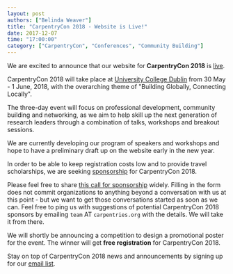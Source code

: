 ```yaml
---
layout: post
authors: ["Belinda Weaver"]
title: "CarpentryCon 2018 - Website is Live!"
date: 2017-12-07
time: "17:00:00"
category: ["CarpentryCon", "Conferences", "Community Building"]
---
```


We are excited to announce that our website for **CarpentryCon 2018** is [live](http://www.carpentrycon.org/).

CarpentryCon 2018 will take place at [University College Dublin](http://www.ucd.ie/) from 30 May - 1 June, 2018, with the overarching theme 
of "Building Globally, Connecting Locally".

The three-day event will focus on professional development, community building and networking, as we aim to help 
skill up the next generation of research leaders through a combination of talks, workshops and breakout sessions. 

We are currently developing our program of speakers and workshops and hope to have a preliminary draft up on the website early in the new year.

In order to be able to keep registration costs low and to provide travel scholarships, we are seeking [sponsorship](http://www.carpentrycon.org/#portfolio) for CarpentryCon 2018.

Please feel free to share [this call for sponsorship](https://docs.google.com/forms/d/e/1FAIpQLSedlt68CXVmyVJ4DEI8P9nfAXhGYbTHA9YgFQYomXjzzZDJOg/viewform) widely.
Filling in the form does not commit organizations to anything beyond a conversation with us at this point - but we want to get those conversations started as soon as we can. Feel free
to ping us with suggestions of potential CarpentryCon 2018 sponsors by emailing `team` AT `carpentries.org` with the details. We will take it from there.

We will shortly be announcing a competition to design a promotional poster for the event. The winner will get **free registration** for CarpentryCon 2018. 

Stay on top of CarpentryCon 2018 news and announcements by signing up for our [email list](https://carpentries.us14.list-manage.com/subscribe?u=46d7513c798c6bd41e5f58f4a&id=8b4fabb707).

